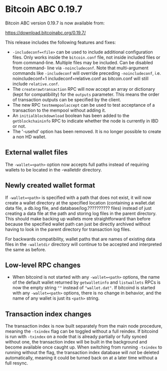 Bitcoin ABC 0.19.7
==================

Bitcoin ABC version 0.19.7 is now available from:

  <https://download.bitcoinabc.org/0.19.7/>

This release includes the following features and fixes:

- `-includeconf=<file>` can be used to include additional configuration files.
  Only works inside the `bitcoin.conf` file, not inside included files or from
  command-line. Multiple files may be included. Can be disabled from command-
  line via `-noincludeconf`. Note that multi-argument commands like
  `-includeconf` will override preceding `-noincludeconf`, i.e.
    noincludeconf=1
    includeconf=relative.conf
  as bitcoin.conf will still include `relative.conf`.
- The `createrawtransaction` RPC will now accept an array or dictionary (kept for compatibility) for the `outputs` parameter. This means the order of transaction outputs can be specified by the client.
- The new RPC `testmempoolaccept` can be used to test acceptance of a transaction to the mempool without adding it.
- An `initialblockdownload` boolean has been added to the `getblockchaininfo` RPC to indicate whether the node is currently in IBD or not.
- The '-usehd' option has been removed. It is no longer possible to create a non HD wallet.

External wallet files
---------------------

The `-wallet=<path>` option now accepts full paths instead of requiring wallets
to be located in the -walletdir directory.

Newly created wallet format
---------------------------

If `-wallet=<path>` is specified with a path that does not exist, it will now
create a wallet directory at the specified location (containing a wallet.dat
data file, a db.log file, and database/log.?????????? files) instead of just
creating a data file at the path and storing log files in the parent
directory. This should make backing up wallets more straightforward than
before because the specified wallet path can just be directly archived
without having to look in the parent directory for transaction log files.

For backwards compatibility, wallet paths that are names of existing data
files in the `-walletdir` directory will continue to be accepted and
interpreted the same as before.

Low-level RPC changes
---------------------

- When bitcoind is not started with any `-wallet=<path>` options, the name of
  the default wallet returned by `getwalletinfo` and `listwallets` RPCs is now
  the empty string `""` instead of `"wallet.dat"`. If bitcoind is started with
  any `-wallet=<path>` options, there is no change in behavior, and the name of
  any wallet is just its `<path>` string.

Transaction index changes
-------------------------

The transaction index is now built separately from the main node procedure,
meaning the `-txindex` flag can be toggled without a full reindex. If bitcoind
is run with `-txindex` on a node that is already partially or fully synced
without one, the transaction index will be built in the background and become
available once caught up. When switching from running `-txindex` to running
without the flag, the transaction index database will *not* be deleted
automatically, meaning it could be turned back on at a later time without a full
resync.
